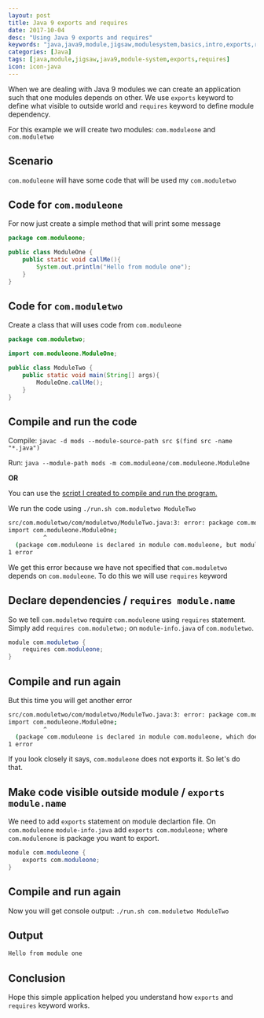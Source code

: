 ```yaml
---
layout: post
title: Java 9 exports and requires
date: 2017-10-04
desc: "Using Java 9 exports and requires"
keywords: "java,java9,module,jigsaw,modulesystem,basics,intro,exports,requires"
categories: [Java]
tags: [java,module,jigsaw,java9,module-system,exports,requires]
icon: icon-java
---
```


When we are dealing with Java 9 modules we can create an application such that one modules depends on other. We use `exports` keyword to define what visible to outside world and `requires` keyword to define module dependency.

For this example we will create two modules: `com.moduleone` and `com.moduletwo`


## **Scenario**
`com.moduleone` will have some code that will be used my `com.moduletwo`


## **Code for `com.moduleone`**
For now just create a simple method that will print some message

```java
package com.moduleone;

public class ModuleOne {
    public static void callMe(){
        System.out.println("Hello from module one");
    }
}
```


## **Code for `com.moduletwo`**
Create a class that will uses code from `com.moduleone`
```java
package com.moduletwo;

import com.moduleone.ModuleOne;

public class ModuleTwo {
    public static void main(String[] args){
        ModuleOne.callMe();
    }
}
```

## **Compile and run the code**
Compile: `javac -d mods --module-source-path src $(find src -name "*.java")`

Run: `java --module-path mods -m com.moduleone/com.moduleone.ModuleOne`

**OR** 

You can use the [script I created to compile and run the program.](https://github.com/atuladhar-aman/java9-basics/blob/master/01-module-basics/run.sh) 

We run the code using `./run.sh com.moduletwo ModuleTwo` 

```bash
src/com.moduletwo/com/moduletwo/ModuleTwo.java:3: error: package com.moduleone is not visible
import com.moduleone.ModuleOne;
          ^
  (package com.moduleone is declared in module com.moduleone, but module com.moduletwo does not read it)
1 error
```
We get this error because we have not specified that `com.moduletwo` depends on `com.moduleone`. To do this we will use `requires` keyword


## **Declare dependencies / `requires module.name`**
So we tell `com.moduletwo` require `com.moduleone` using `requires` statement. Simply add `requires com.moduletwo;` on `module-info.java` of `com.moduletwo`.

```java
module com.moduletwo {
    requires com.moduleone;
}
```
## **Compile and run again**
But this time you will get another error
```bash
src/com.moduletwo/com/moduletwo/ModuleTwo.java:3: error: package com.moduleone is not visible
import com.moduleone.ModuleOne;
          ^
  (package com.moduleone is declared in module com.moduleone, which does not export it)
1 error
```
If you look closely it says, `com.moduleone` does not exports it. So let's do that.

## **Make code visible outside module / `exports module.name`**
We need to add `exports` statement on module declartion file.
On `com.moduleone` `module-info.java` add `exports com.moduleone;` where `com.modulenone` is package you want to export.

```java
module com.moduleone {
    exports com.moduleone;
}
```

## **Compile and run again**
Now you will get console output: `./run.sh com.moduletwo ModuleTwo`

## **Output**
```bash
Hello from module one
```

## **Conclusion**
Hope this simple application helped you understand how `exports` and `requires` keyword works.